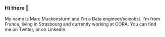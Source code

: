 ### Hi there 👋

My name is Marc Muckensturm and I'm a Data engineer/scientist. I'm from France, living in Strasbourg and currently working at CORA. You can find me on Twitter, or on LinkedIn.
<!--
**pharoahe34/pharoahe34** is a ✨ _special_ ✨ repository because its `README.md` (this file) appears on your GitHub profile.

SELECT *
FROM db.MARC_MUCKENSTURM
WHERE POI LIKE %data%engineering%science%

Here are some ideas to get you started:

- 🔭 I’m currently working on ...
- 🌱 I’m currently learning ...
- 👯 I’m looking to collaborate on ...
- 🤔 I’m looking for help with ...
- 💬 Ask me about ...
- 📫 How to reach me: ...
- 😄 Pronouns: ...
- ⚡ Fun fact: ...
-->
